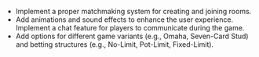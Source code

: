 - Implement a proper matchmaking system for creating and joining rooms.
- Add animations and sound effects to enhance the user experience.
Implement a chat feature for players to communicate during the game.
- Add options for different game variants (e.g., Omaha, Seven-Card Stud) and betting structures (e.g., No-Limit, Pot-Limit, Fixed-Limit).